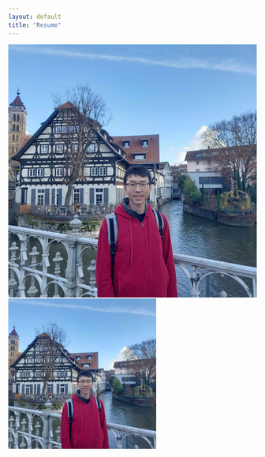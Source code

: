 ```yaml
---
layout: default
title: "Resume"
---
```


![Cover photo](/assets/photo1.jpeg)

<img src="/assets/photo1.jpeg" style="max-width: 300px; max-height: 400px; width:auto; height:auto; margin-top: -15px;">


